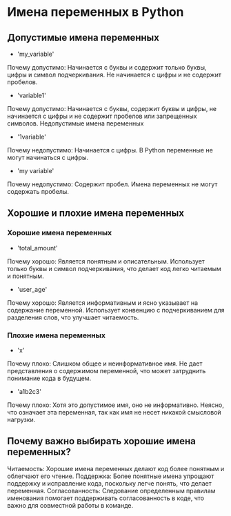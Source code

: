 
# Имена переменных в Python

## Допустимые имена переменных
- 'my_variable'

Почему допустимо: Начинается с буквы и содержит только буквы, цифры и символ подчеркивания. Не начинается с цифры и не содержит пробелов.

- 'variable1'

Почему допустимо: Начинается с буквы, содержит буквы и цифры, не начинается с цифры и не содержит пробелов или запрещенных символов.
Недопустимые имена переменных

- '1variable'

Почему недопустимо: Начинается с цифры. В Python переменные не могут начинаться с цифры.
- 'my variable'

Почему недопустимо: Содержит пробел. Имена переменных не могут содержать пробелы.
## Хорошие и плохие имена переменных
### Хорошие имена переменных
- 'total_amount'

Почему хорошо: Является понятным и описательным. Использует только буквы и символ подчеркивания, что делает код легко читаемым и понятным.
- 'user_age'

Почему хорошо: Является информативным и ясно указывает на содержание переменной. Использует конвенцию с подчеркиванием для разделения слов, что улучшает читаемость.
### Плохие имена переменных
- 'x'

Почему плохо: Слишком общее и неинформативное имя. Не дает представления о содержимом переменной, что может затруднить понимание кода в будущем.
- 'a1b2c3'

Почему плохо: Хотя это допустимое имя, оно не информативно. Неясно, что означает эта переменная, так как имя не несет никакой смысловой нагрузки.
## Почему важно выбирать хорошие имена переменных?
Читаемость: Хорошие имена переменных делают код более понятным и облегчают его чтение.
Поддержка: Более понятные имена упрощают поддержку и исправление кода, поскольку легче понять, что делает переменная.
Согласованность: Следование определенным правилам именования помогает поддерживать согласованность в коде, что важно для совместной работы в команде.
